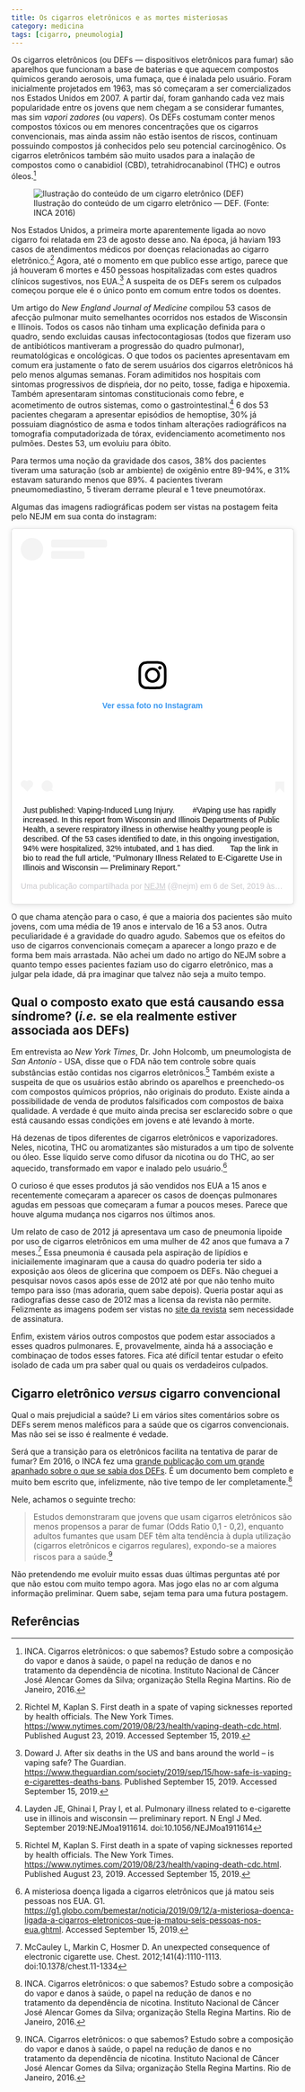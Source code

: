 ```yaml
---
title: Os cigarros eletrônicos e as mortes misteriosas
category: medicina
tags: [cigarro, pneumologia]
---
```


Os cigarros eletrônicos (ou DEFs — dispositivos eletrônicos para fumar) são aparelhos que funcionam a base de baterias e que aquecem compostos químicos gerando aerosois, uma fumaça, que é inalada pelo usuário. Foram inicialmente projetados em 1963, mas só começaram a ser comercializados nos Estados Unidos em 2007. A partir daí, foram ganhando cada vez mais popularidade entre os jovens que nem chegam a se considerar fumantes, mas sim _vapori  zadores_ (ou _vapers_). Os DEFs costumam conter menos compostos tóxicos ou em menores concentrações que os cigarros convencionais, mas ainda assim não estão isentos de riscos, continuam possuindo compostos já conhecidos pelo seu potencial carcinogênico. Os cigarros eletrônicos também são muito usados para a inalação de compostos como  o canabidiol (CBD), tetrahidrocanabinol (THC) e outros óleos.[^inca2016]

<figure>
	<img src="/assets/images/vapers/def.jpeg" alt="Ilustração do conteúdo de um cigarro eletrônico (DEF)">
	<figcaption>Ilustração do conteúdo de um cigarro eletrônico — DEF. (Fonte: INCA 2016)</figcaption>
</figure>

Nos Estados Unidos, a primeira morte aparentemente ligada ao novo cigarro foi relatada em 23 de agosto desse ano. Na época, já haviam 193 casos de atendimentos médicos por doenças relacionadas ao cigarro eletrônico.[^nyt2019] Agora, até o momento em que publico esse artigo, parece que já houveram 6 mortes e 450 pessoas hospitalizadas com estes quadros clínicos sugestivos, nos EUA.[^theguardian2019] A suspeita de os DEFs serem os culpados começou porque ele é o único ponto em comum entre todos os doentes.

Um artigo do _New England Journal of Medicine_ compilou 53 casos de afecção pulmonar muito semelhantes ocorridos nos estados de Wisconsin e Illinois. Todos os casos não tinham uma explicação definida para o quadro, sendo excluidas causas infectocontagiosas (todos que fizeram uso de antibióticos mantiveram a progressão do quadro pulmonar), reumatológicas e oncológicas. O que todos os pacientes apresentavam em comum era justamente o fato de serem usuários dos cigarros eletrônicos há pelo menos algumas semanas. Foram adimitidos nos hospitais com sintomas progressivos de dispńeia, dor no peito, tosse, fadiga e hipoxemia. Também apresentaram sintomas constitucionais como febre, e acometimento de outros sistemas, como o gastrointestinal.[^nejm2019] 6 dos 53 pacientes chegaram a apresentar episódios de hemoptise, 30% já possuiam diagnóstico de asma e todos tinham alterações radiográficos na tomografia computadorizada de tórax, evidenciamento acometimento nos pulmões. Destes 53, um evoluiu para óbito.

Para termos uma noção da gravidade dos casos, 38% dos pacientes tiveram uma saturação (sob ar ambiente) de oxigênio entre 89-94%, e 31% estavam saturando menos que 89%. 4 pacientes tiveram pneumomediastino, 5 tiveram derrame pleural e 1 teve pneumotórax.

Algumas das imagens radiográficas podem ser vistas na postagem feita pelo NEJM em sua conta do instagram:

<div class="instagram-div">
<blockquote class="instagram-media" data-instgrm-captioned data-instgrm-permalink="https://www.instagram.com/p/B2FEQRQl1ze/?utm_source=ig_embed&amp;utm_campaign=loading" data-instgrm-version="12" style=" background:#FFF; border:0; border-radius:3px; box-shadow:0 0 1px 0 rgba(0,0,0,0.5),0 1px 10px 0 rgba(0,0,0,0.15); margin: 1px; max-width:540px; min-width:326px; padding:0; width:99.375%; width:-webkit-calc(100% - 2px); width:calc(100% - 2px);"><div style="padding:16px;"> <a href="https://www.instagram.com/p/B2FEQRQl1ze/?utm_source=ig_embed&amp;utm_campaign=loading" style=" background:#FFFFFF; line-height:0; padding:0 0; text-align:center; text-decoration:none; width:100%;" target="_blank"> <div style=" display: flex; flex-direction: row; align-items: center;"> <div style="background-color: #F4F4F4; border-radius: 50%; flex-grow: 0; height: 40px; margin-right: 14px; width: 40px;"></div> <div style="display: flex; flex-direction: column; flex-grow: 1; justify-content: center;"> <div style=" background-color: #F4F4F4; border-radius: 4px; flex-grow: 0; height: 14px; margin-bottom: 6px; width: 100px;"></div> <div style=" background-color: #F4F4F4; border-radius: 4px; flex-grow: 0; height: 14px; width: 60px;"></div></div></div><div style="padding: 19% 0;"></div> <div style="display:block; height:50px; margin:0 auto 12px; width:50px;"><svg width="50px" height="50px" viewBox="0 0 60 60" version="1.1" xmlns="https://www.w3.org/2000/svg" xmlns:xlink="https://www.w3.org/1999/xlink"><g stroke="none" stroke-width="1" fill="none" fill-rule="evenodd"><g transform="translate(-511.000000, -20.000000)" fill="#000000"><g><path d="M556.869,30.41 C554.814,30.41 553.148,32.076 553.148,34.131 C553.148,36.186 554.814,37.852 556.869,37.852 C558.924,37.852 560.59,36.186 560.59,34.131 C560.59,32.076 558.924,30.41 556.869,30.41 M541,60.657 C535.114,60.657 530.342,55.887 530.342,50 C530.342,44.114 535.114,39.342 541,39.342 C546.887,39.342 551.658,44.114 551.658,50 C551.658,55.887 546.887,60.657 541,60.657 M541,33.886 C532.1,33.886 524.886,41.1 524.886,50 C524.886,58.899 532.1,66.113 541,66.113 C549.9,66.113 557.115,58.899 557.115,50 C557.115,41.1 549.9,33.886 541,33.886 M565.378,62.101 C565.244,65.022 564.756,66.606 564.346,67.663 C563.803,69.06 563.154,70.057 562.106,71.106 C561.058,72.155 560.06,72.803 558.662,73.347 C557.607,73.757 556.021,74.244 553.102,74.378 C549.944,74.521 548.997,74.552 541,74.552 C533.003,74.552 532.056,74.521 528.898,74.378 C525.979,74.244 524.393,73.757 523.338,73.347 C521.94,72.803 520.942,72.155 519.894,71.106 C518.846,70.057 518.197,69.06 517.654,67.663 C517.244,66.606 516.755,65.022 516.623,62.101 C516.479,58.943 516.448,57.996 516.448,50 C516.448,42.003 516.479,41.056 516.623,37.899 C516.755,34.978 517.244,33.391 517.654,32.338 C518.197,30.938 518.846,29.942 519.894,28.894 C520.942,27.846 521.94,27.196 523.338,26.654 C524.393,26.244 525.979,25.756 528.898,25.623 C532.057,25.479 533.004,25.448 541,25.448 C548.997,25.448 549.943,25.479 553.102,25.623 C556.021,25.756 557.607,26.244 558.662,26.654 C560.06,27.196 561.058,27.846 562.106,28.894 C563.154,29.942 563.803,30.938 564.346,32.338 C564.756,33.391 565.244,34.978 565.378,37.899 C565.522,41.056 565.552,42.003 565.552,50 C565.552,57.996 565.522,58.943 565.378,62.101 M570.82,37.631 C570.674,34.438 570.167,32.258 569.425,30.349 C568.659,28.377 567.633,26.702 565.965,25.035 C564.297,23.368 562.623,22.342 560.652,21.575 C558.743,20.834 556.562,20.326 553.369,20.18 C550.169,20.033 549.148,20 541,20 C532.853,20 531.831,20.033 528.631,20.18 C525.438,20.326 523.257,20.834 521.349,21.575 C519.376,22.342 517.703,23.368 516.035,25.035 C514.368,26.702 513.342,28.377 512.574,30.349 C511.834,32.258 511.326,34.438 511.181,37.631 C511.035,40.831 511,41.851 511,50 C511,58.147 511.035,59.17 511.181,62.369 C511.326,65.562 511.834,67.743 512.574,69.651 C513.342,71.625 514.368,73.296 516.035,74.965 C517.703,76.634 519.376,77.658 521.349,78.425 C523.257,79.167 525.438,79.673 528.631,79.82 C531.831,79.965 532.853,80.001 541,80.001 C549.148,80.001 550.169,79.965 553.369,79.82 C556.562,79.673 558.743,79.167 560.652,78.425 C562.623,77.658 564.297,76.634 565.965,74.965 C567.633,73.296 568.659,71.625 569.425,69.651 C570.167,67.743 570.674,65.562 570.82,62.369 C570.966,59.17 571,58.147 571,50 C571,41.851 570.966,40.831 570.82,37.631"></path></g></g></g></svg></div><div style="padding-top: 8px;"> <div style=" color:#3897f0; font-family:Arial,sans-serif; font-size:14px; font-style:normal; font-weight:550; line-height:18px;"> Ver essa foto no Instagram</div></div><div style="padding: 12.5% 0;"></div> <div style="display: flex; flex-direction: row; margin-bottom: 14px; align-items: center;"><div> <div style="background-color: #F4F4F4; border-radius: 50%; height: 12.5px; width: 12.5px; transform: translateX(0px) translateY(7px);"></div> <div style="background-color: #F4F4F4; height: 12.5px; transform: rotate(-45deg) translateX(3px) translateY(1px); width: 12.5px; flex-grow: 0; margin-right: 14px; margin-left: 2px;"></div> <div style="background-color: #F4F4F4; border-radius: 50%; height: 12.5px; width: 12.5px; transform: translateX(9px) translateY(-18px);"></div></div><div style="margin-left: 8px;"> <div style=" background-color: #F4F4F4; border-radius: 50%; flex-grow: 0; height: 20px; width: 20px;"></div> <div style=" width: 0; height: 0; border-top: 2px solid transparent; border-left: 6px solid #f4f4f4; border-bottom: 2px solid transparent; transform: translateX(16px) translateY(-4px) rotate(30deg)"></div></div><div style="margin-left: auto;"> <div style=" width: 0px; border-top: 8px solid #F4F4F4; border-right: 8px solid transparent; transform: translateY(16px);"></div> <div style=" background-color: #F4F4F4; flex-grow: 0; height: 12px; width: 16px; transform: translateY(-4px);"></div> <div style=" width: 0; height: 0; border-top: 8px solid #F4F4F4; border-left: 8px solid transparent; transform: translateY(-4px) translateX(8px);"></div></div></div></a> <p style=" margin:8px 0 0 0; padding:0 4px;"> <a href="https://www.instagram.com/p/B2FEQRQl1ze/?utm_source=ig_embed&amp;utm_campaign=loading" style=" color:#000; font-family:Arial,sans-serif; font-size:14px; font-style:normal; font-weight:normal; line-height:17px; text-decoration:none; word-wrap:break-word;" target="_blank">Just published: Vaping-Induced Lung Injury. ⁠⠀ ⁠⠀ #Vaping use has rapidly increased. In this report from Wisconsin and Illinois Departments of Public Health, a severe respiratory illness in otherwise healthy young people is described. Of the 53 cases identified to date, in this ongoing investigation, 94% were hospitalized, 32% intubated, and 1 has died.⁠⠀ ⁠⠀ Tap the link in bio to read the full article, &#34;Pulmonary Illness Related to E-Cigarette Use in Illinois and Wisconsin — Preliminary Report.&#34; </a></p> <p style=" color:#c9c8cd; font-family:Arial,sans-serif; font-size:14px; line-height:17px; margin-bottom:0; margin-top:8px; overflow:hidden; padding:8px 0 7px; text-align:center; text-overflow:ellipsis; white-space:nowrap;">Uma publicação compartilhada por <a href="https://www.instagram.com/nejm/?utm_source=ig_embed&amp;utm_campaign=loading" style=" color:#c9c8cd; font-family:Arial,sans-serif; font-size:14px; font-style:normal; font-weight:normal; line-height:17px;" target="_blank"> NEJM</a> (@nejm) em <time style=" font-family:Arial,sans-serif; font-size:14px; line-height:17px;" datetime="2019-09-06T18:04:54+00:00">6 de Set, 2019 às 11:04 PDT</time></p></div>
</blockquote>
</div>
<script async src="//www.instagram.com/embed.js"></script>


O que chama atenção para o caso, é que a maioria dos pacientes são muito jovens, com uma média de 19 anos e intervalo de 16 a 53 anos. Outra peculiaridade é a gravidade do quadro agudo. Sabemos que os efeitos do uso de cigarros convencionais começam a aparecer a longo prazo e de forma bem mais arrastada. Não achei um dado no artigo do NEJM sobre a quanto tempo esses pacientes faziam uso do cigarro eletrônico, mas a julgar pela idade, dá pra imaginar que talvez não seja a muito tempo.

## Qual o composto exato que está causando essa síndrome? (_i.e._ se ela realmente estiver associada aos DEFs)

Em entrevista ao _New York Times_, Dr. John Holcomb, um pneumologista de _San Antonio_ - USA, disse que o FDA não tem controle sobre quais substâncias estão contidas nos cigarros eletrônicos.[^nyt2019] Também existe a suspeita de que os usuários estão abrindo os aparelhos e preenchedo-os com compostos químicos próprios, não originais do produto. Existe ainda a possibilidade de venda de produtos falsificados com compostos de baixa qualidade. A verdade é que muito ainda precisa ser esclarecido sobre o que está causando essas condições em jovens e até levando à morte.

Há dezenas de tipos diferentes de cigarros eletrônicos e vaporizadores. Neles, nicotina, THC ou aromatizantes são misturados a um tipo de solvente ou óleo. Esse líquido serve como difusor da nicotina ou do THC, ao ser aquecido, transformado em vapor e inalado pelo usuário.[^bemestar]

O curioso é que esses produtos já são vendidos nos EUA a 15 anos e recentemente começaram a aparecer os casos de doenças pulmonares agudas em pessoas que começaram a fumar a poucos meses. Parece que houve alguma mudança nos cigarros nos últimos anos.

Um relato de caso de 2012 já apresentava um caso de pneumonia lipoide por uso de cigarros eletrônicos em uma  mulher de 42 anos que fumava a 7 meses.[^mccauley2012] Essa pneumonia é causada pela aspiração de lipídios e iniciailemente imaginaram que a causa do quadro poderia ter sido a exposição aos óleos de glicerina que compoem os DEFs. Não cheguei a pesquisar novos casos após esse de 2012 até por que não tenho muito tempo para isso (mas adoraria, quem sabe depois). Queria postar aqui as radiografias desse caso de 2012 mas a licensa da revista não permite. Felizmente as imagens podem ser vistas no [site da revista](https://journal.chestnet.org/article/S0012-3692(12)60238-4/fulltext) sem necessidade de assinatura.

Enfim, existem vários outros compostos que podem estar associados a esses quadros pulmonares. E, provavelmente, ainda há a associação e combinaçao de todos esses fatores. Fica até difícil tentar estudar o efeito isolado de cada um pra saber qual ou quais os verdadeiros culpados.

## Cigarro eletrônico _versus_ cigarro convencional

Qual o mais prejudicial a saúde? Li em vários sites comentários sobre os DEFs serem menos maléficos para a saúde que os cigarros convencionais. Mas não sei se isso é realmente é vedade.

Será que a transição para os eletrônicos facilita na tentativa de parar de fumar? Em 2016, o INCA fez uma [grande publicação com um grande apanhado sobre o que se sabia dos DEFs](https://www.inca.gov.br/publicacoes/livros/cigarros-eletronicos-o-que-sabemos). É um documento bem completo e muito bem escrito que, infelizmente, não tive tempo de ler completamente.[^inca2016]

Nele, achamos o seguinte trecho:

> Estudos demonstraram que jovens que usam cigarros eletrônicos são menos propensos a parar de fumar (Odds Ratio 0,1 - 0,2), enquanto adultos fumantes que usam DEF têm alta tendência à dupla utilização (cigarros eletrônicos e cigarros regulares), expondo-se a maiores riscos para a saúde.[^inca2016]

Não pretendendo me evoluir muito essas duas últimas perguntas até por que não estou com muito tempo agora. Mas jogo elas no ar com alguma informação preliminar. Quem sabe, sejam tema para uma futura postagem.

## Referências

[^nyt2019]: Richtel M, Kaplan S. First death in a spate of vaping sicknesses reported by health officials. The New York Times. <https://www.nytimes.com/2019/08/23/health/vaping-death-cdc.html>. Published August 23, 2019. Accessed September 15, 2019.

[^bemestar]:A misteriosa doença ligada a cigarros eletrônicos que já matou seis pessoas nos EUA. G1. <https://g1.globo.com/bemestar/noticia/2019/09/12/a-misteriosa-doenca-ligada-a-cigarros-eletronicos-que-ja-matou-seis-pessoas-nos-eua.ghtml>. Accessed September 15, 2019.

[^inca2016]: INCA. Cigarros eletrônicos: o que sabemos? Estudo sobre a composição do vapor e danos à saúde, o papel na redução de danos e no tratamento da dependência de nicotina. Instituto Nacional de Câncer José Alencar Gomes da Silva; organização Stella Regina Martins. Rio de Janeiro, 2016.

[^nejm2019]: Layden JE, Ghinai I, Pray I, et al. Pulmonary illness related to e-cigarette use in illinois and wisconsin — preliminary report. N Engl J Med. September 2019:NEJMoa1911614. doi:10.1056/NEJMoa1911614

[^mccauley2012]: McCauley L, Markin C, Hosmer D. An unexpected consequence of electronic cigarette use. Chest. 2012;141(4):1110-1113. doi:10.1378/chest.11-1334

[^theguardian2019]: Doward J. After six deaths in the US and bans around the world – is vaping safe? The Guardian. <https://www.theguardian.com/society/2019/sep/15/how-safe-is-vaping-e-cigarettes-deaths-bans>. Published September 15, 2019. Accessed September 15, 2019.
